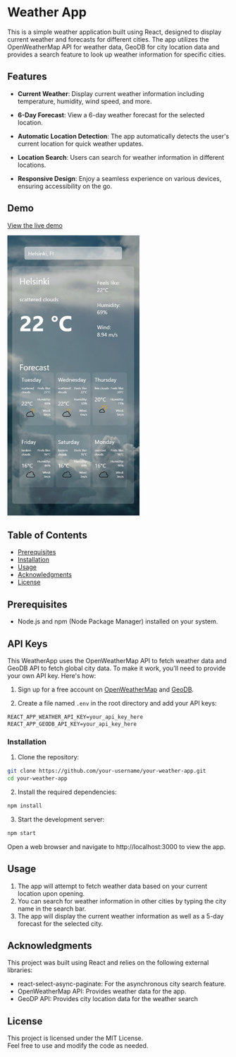 # Weather App

This is a simple weather application built using React, designed to display current weather and forecasts for different cities. The app utilizes the OpenWeatherMap API for weather data, GeoDB for city location data and provides a search feature to look up weather information for specific cities.

## Features

- **Current Weather**: Display current weather information including temperature, humidity, wind speed, and more.

- **6-Day Forecast**: View a 6-day weather forecast for the selected location.

- **Automatic Location Detection**: The app automatically detects the user's current location for quick weather updates.

- **Location Search**: Users can search for weather information in different locations.

- **Responsive Design**: Enjoy a seamless experience on various devices, ensuring accessibility on the go.

## Demo
[View the live demo](https://weatherapp-coral-iota.vercel.app/)

<img src="public/img/weather.jpg" width="300" height="634">

## Table of Contents

- [Prerequisites](#prerequisites)
- [Installation](#installation)
- [Usage](#usage)
- [Acknowledgments](#acknowledgments)
- [License](#license)

## Prerequisites

- Node.js and npm (Node Package Manager) installed on your system.

## API Keys

This WeatherApp uses the OpenWeatherMap API to fetch weather data and GeoDB API to fetch global city data. To make it work, you'll need to provide your own API key. Here's how:

1. Sign up for a free account on [OpenWeatherMap](https://openweathermap.org/api) and [GeoDB](https://rapidapi.com/wirefreethought/api/geodb-cities/).

2. Create a file named `.env` in the root directory and add your API keys:

```plaintext
REACT_APP_WEATHER_API_KEY=your_api_key_here
REACT_APP_GEODB_API_KEY=your_api_key_here
```

### Installation

1. Clone the repository:

```bash
git clone https://github.com/your-username/your-weather-app.git
cd your-weather-app
```

2. Install the required dependencies:
   
```bash
npm install
```
3. Start the development server:

```bash
npm start
```

Open a web browser and navigate to http://localhost:3000 to view the app.

## Usage

1. The app will attempt to fetch weather data based on your current location upon opening.
2. You can search for weather information in other cities by typing the city name in the search bar.
3. The app will display the current weather information as well as a 5-day forecast for the selected city.

## Acknowledgments
This project was built using React and relies on the following external libraries:
<ul>
  <li> react-select-async-paginate: For the asynchronous city search feature.</li>
  <li>OpenWeatherMap API: Provides weather data for the app.</li>
  <li>GeoDP API: Provides city location data for the weather search</li>
</ul>

## License
This project is licensed under the MIT License. <br /> Feel free to use and modify the code as needed.
